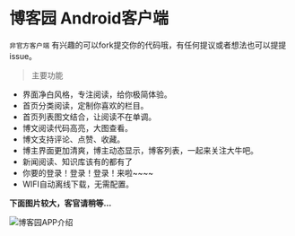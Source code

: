 # 博客园 Android客户端

`非官方客户端` 有兴趣的可以fork提交你的代码哦，有任何提议或者想法也可以提提issue。

> 主要功能

- 界面净白风格，专注阅读，给你极简体验。
- 首页分类阅读，定制你喜欢的栏目。
- 首页列表图文结合，让阅读不在单调。
- 博文阅读代码高亮，大图查看。
- 博文支持评论、点赞、收藏。
- 博主界面更加清爽，博主动态显示，博客列表，一起来关注大牛吧。
- 新闻阅读、知识库该有的都有了
- 你要的登录！登录！登录！来啦~~~~
- WIFI自动离线下载，无需配置。


**下面图片较大，客官请稍等...**

<img src="https://github.com/raee/android-cnblogs/blob/master/guide.jpg" alt="博客园APP介绍" />


